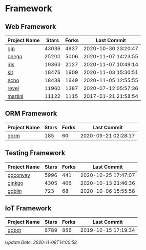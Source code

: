 # Framework

## Web Framework
| Project Name | Stars | Forks | Last Commit |
| ------------ | ----- | ----- | ----------- |
| [gin](https://github.com/gin-gonic/gin) | 43036 | 4937 | 2020-10-30 23:20:47 |
| [beego](https://github.com/astaxie/beego) | 25200 | 5006 | 2020-11-07 14:23:55 |
| [iris](https://github.com/kataras/iris) | 19363 | 2127 | 2020-11-07 10:49:14 |
| [kit](https://github.com/go-kit/kit) | 18476 | 1909 | 2020-11-03 15:30:51 |
| [echo](https://github.com/labstack/echo) | 18438 | 1649 | 2020-11-05 12:55:55 |
| [revel](https://github.com/revel/revel) | 11960 | 1387 | 2020-07-12 05:57:36 |
| [martini](https://github.com/go-martini/martini) | 11122 | 1115 | 2017-01-21 21:58:54 |

## ORM Framework
| Project Name | Stars | Forks | Last Commit |
| ------------ | ----- | ----- | ----------- |
| [gorm](https://github.com/jinzhu/gorm) | 185 | 60 | 2020-09-21 02:28:17 |

## Testing Framework
| Project Name | Stars | Forks | Last Commit |
| ------------ | ----- | ----- | ----------- |
| [goconvey](https://github.com/smartystreets/goconvey) | 5996 | 441 | 2020-10-25 17:47:07 |
| [ginkgo](https://github.com/onsi/ginkgo) | 4305 | 406 | 2020-10-13 21:46:36 |
| [goblin](https://github.com/franela/goblin) | 723 | 68 | 2020-10-06 15:55:58 |

## IoT Framework
| Project Name | Stars | Forks | Last Commit |
| ------------ | ----- | ----- | ----------- |
| [gobot](https://github.com/hybridgroup/gobot) | 6789 | 856 | 2019-10-15 17:19:34 |

*Update Date: 2020-11-08T14:00:58*